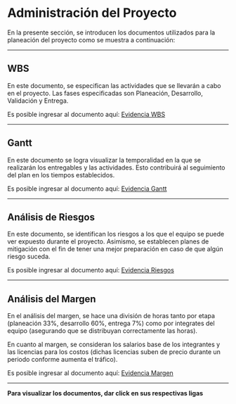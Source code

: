 # Administración del Proyecto

En la presente sección, se introducen los documentos utilizados para la planeación del proyecto como se muestra a continuación:

---

## WBS
En este documento, se especifican las actividades que se llevarán a cabo en el proyecto. Las fases especificadas son Planeación, Desarrollo, Validación y Entrega. 

Es posible ingresar al documento aquí: [Evidencia WBS]()

--- 

## Gantt
En este documento se logra visualizar la temporalidad en la que se realizarán los entregables y las actividades. Esto contribuirá al seguimiento del plan en los tiempos establecidos. 

Es posible ingresar al documento aquí: [Evidencia Gantt]()

---

## Análisis de Riesgos
En este documento, se identifican los riesgos a los que el equipo se puede ver expuesto durante el proyecto. Asimismo, se establecen planes de mitigación con el fin de tener una mejor preparación en caso de que algún riesgo suceda. 

Es posible ingresar al documento aquí: [Evidencia Riesgos]()

--- 

## Análisis del Margen
En el análisis del margen, se hace una división de horas tanto por etapa (planeación 33%, desarrollo 60%, entrega 7%) como por integrates del equipo (asegurando que se distribuyan correctamente las horas). 

En cuanto al margen, se consideran los salarios base de los integrantes y las licencias para los costos (dichas licencias suben de precio durante un periodo conforme aumenta el tráfico). 

Es posible ingresar al documento aquí: [Evidencia Margen]()

--- 

**Para visualizar los documentos, dar click en sus respectivas ligas**